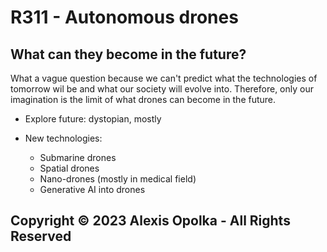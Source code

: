 # R311 - Autonomous drones

## What can they become in the future?

What a vague question because we can't predict what the technologies
of tomorrow wil be and what our society will evolve into.
Therefore, only our imagination is the limit of what drones can become in the future.

- Explore future: dystopian, mostly

- New technologies:
  - Submarine drones
  - Spatial drones
  - Nano-drones (mostly in medical field)
  - Generative AI into drones

## Copyright &copy; 2023 Alexis Opolka - All Rights Reserved
